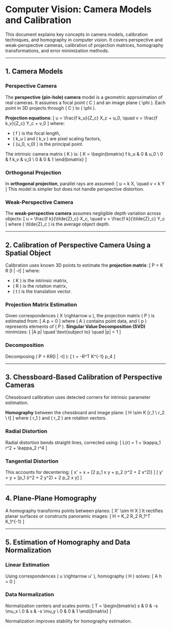 # Computer Vision: Camera Models and Calibration

This document explains key concepts in camera models, calibration techniques, and homography in computer vision. It covers perspective and weak-perspective cameras, calibration of projection matrices, homography transformations, and error minimization methods.

---

## 1. Camera Models

### Perspective Camera
The **perspective (pin-hole) camera** model is a geometric approximation of real cameras. It assumes a focal point \( C \) and an image plane \( \phi \). Each point in 3D projects through \( C \) to \( \phi \).

**Projection equations**:
\[
u = \frac{f k_u}{Z_c} X_c + u_0, \quad v = \frac{f k_v}{Z_c} Y_c + v_0
\]
where:
- \( f \) is the focal length,
- \( k_u \) and \( k_v \) are pixel scaling factors,
- \( (u_0, v_0) \) is the principal point.

The intrinsic camera matrix \( K \) is:
\[
K = \begin{bmatrix}
f k_u & 0 & u_0 \\
0 & f k_v & v_0 \\
0 & 0 & 1
\end{bmatrix}
\]

### Orthogonal Projection
In **orthogonal projection**, parallel rays are assumed:
\[
u = k X, \quad v = k Y
\]
This model is simpler but does not handle perspective distortion.

### Weak-Perspective Camera
The **weak-perspective camera** assumes negligible depth variation across objects:
\[
u = \frac{f k}{\tilde{Z}_c} X_c, \quad v = \frac{f k}{\tilde{Z}_c} Y_c
\]
where \( \tilde{Z}_c \) is the average object depth.

---

## 2. Calibration of Perspective Camera Using a Spatial Object

Calibration uses known 3D points to estimate the **projection matrix**:
\[
P = K R [I | -t]
\]
where:
- \( K \) is the intrinsic matrix,
- \( R \) is the rotation matrix,
- \( t \) is the translation vector.

### Projection Matrix Estimation
Given correspondences \( X \rightarrow u \), the projection matrix \( P \) is estimated from:
\[
A p = 0
\]
where \( A \) contains point data, and \( p \) represents elements of \( P \). **Singular Value Decomposition (SVD)** minimizes:
\[
\|A p\| \quad \text{subject to} \quad \|p\| = 1
\]

### Decomposition
Decomposing \( P = KR[I | -t] \):
\[
t = -R^T K^{-1} p_4
\]

---

## 3. Chessboard-Based Calibration of Perspective Cameras

Chessboard calibration uses detected corners for intrinsic parameter estimation.

**Homography** between the chessboard and image plane:
\[
H \sim K [r_1 \ r_2 \ t]
\]
where \( r_1 \) and \( r_2 \) are rotation vectors.

### Radial Distortion
Radial distortion bends straight lines, corrected using:
\[
L(r) = 1 + \kappa_1 r^2 + \kappa_2 r^4
\]

### Tangential Distortion
This accounts for decentering:
\[
x' = x + [2 p_1 x y + p_2 (r^2 + 2 x^2)]
\]
\[
y' = y + [p_1 (r^2 + 2 y^2) + 2 p_2 x y]
\]

---

## 4. Plane-Plane Homography

A homography transforms points between planes:
\[
X' \sim H X
\]
It rectifies planar surfaces or constructs panoramic images:
\[
H = K_2 R_2 R_1^T K_1^{-1}
\]

---

## 5. Estimation of Homography and Data Normalization

### Linear Estimation
Using correspondences \( u \rightarrow u' \), homography \( H \) solves:
\[
A h = 0
\]

### Data Normalization
Normalization centers and scales points:
\[
T = \begin{bmatrix}
s & 0 & -s \mu_x \\
0 & s & -s \mu_y \\
0 & 0 & 1
\end{bmatrix}
\]

Normalization improves stability for homography estimation.
